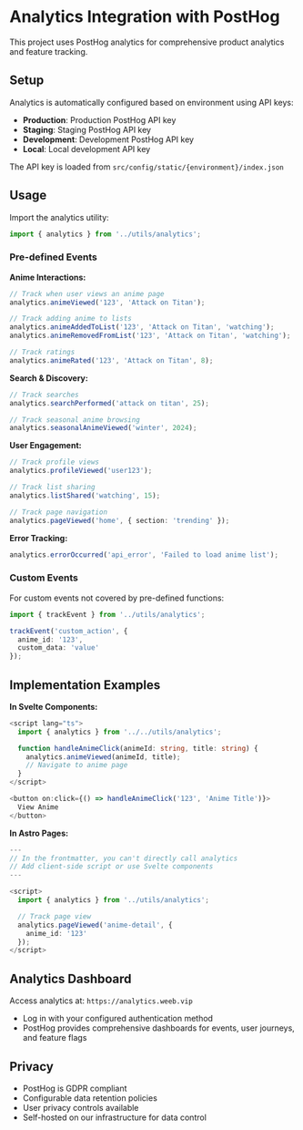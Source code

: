 # Analytics Integration with PostHog

This project uses PostHog analytics for comprehensive product analytics and feature tracking.

## Setup

Analytics is automatically configured based on environment using API keys:
- **Production**: Production PostHog API key
- **Staging**: Staging PostHog API key
- **Development**: Development PostHog API key
- **Local**: Local development API key

The API key is loaded from `src/config/static/{environment}/index.json`

## Usage

Import the analytics utility:

```typescript
import { analytics } from '../utils/analytics';
```

### Pre-defined Events

**Anime Interactions:**
```typescript
// Track when user views an anime page
analytics.animeViewed('123', 'Attack on Titan');

// Track adding anime to lists
analytics.animeAddedToList('123', 'Attack on Titan', 'watching');
analytics.animeRemovedFromList('123', 'Attack on Titan', 'watching');

// Track ratings
analytics.animeRated('123', 'Attack on Titan', 8);
```

**Search & Discovery:**
```typescript
// Track searches
analytics.searchPerformed('attack on titan', 25);

// Track seasonal anime browsing
analytics.seasonalAnimeViewed('winter', 2024);
```

**User Engagement:**
```typescript
// Track profile views
analytics.profileViewed('user123');

// Track list sharing
analytics.listShared('watching', 15);

// Track page navigation
analytics.pageViewed('home', { section: 'trending' });
```

**Error Tracking:**
```typescript
analytics.errorOccurred('api_error', 'Failed to load anime list');
```

### Custom Events

For custom events not covered by pre-defined functions:

```typescript
import { trackEvent } from '../utils/analytics';

trackEvent('custom_action', {
  anime_id: '123',
  custom_data: 'value'
});
```

## Implementation Examples

**In Svelte Components:**
```typescript
<script lang="ts">
  import { analytics } from '../../utils/analytics';

  function handleAnimeClick(animeId: string, title: string) {
    analytics.animeViewed(animeId, title);
    // Navigate to anime page
  }
</script>

<button on:click={() => handleAnimeClick('123', 'Anime Title')}>
  View Anime
</button>
```

**In Astro Pages:**
```typescript
---
// In the frontmatter, you can't directly call analytics
// Add client-side script or use Svelte components
---

<script>
  import { analytics } from '../utils/analytics';

  // Track page view
  analytics.pageViewed('anime-detail', {
    anime_id: '123'
  });
</script>
```

## Analytics Dashboard

Access analytics at: `https://analytics.weeb.vip`
- Log in with your configured authentication method
- PostHog provides comprehensive dashboards for events, user journeys, and feature flags

## Privacy

- PostHog is GDPR compliant
- Configurable data retention policies
- User privacy controls available
- Self-hosted on our infrastructure for data control